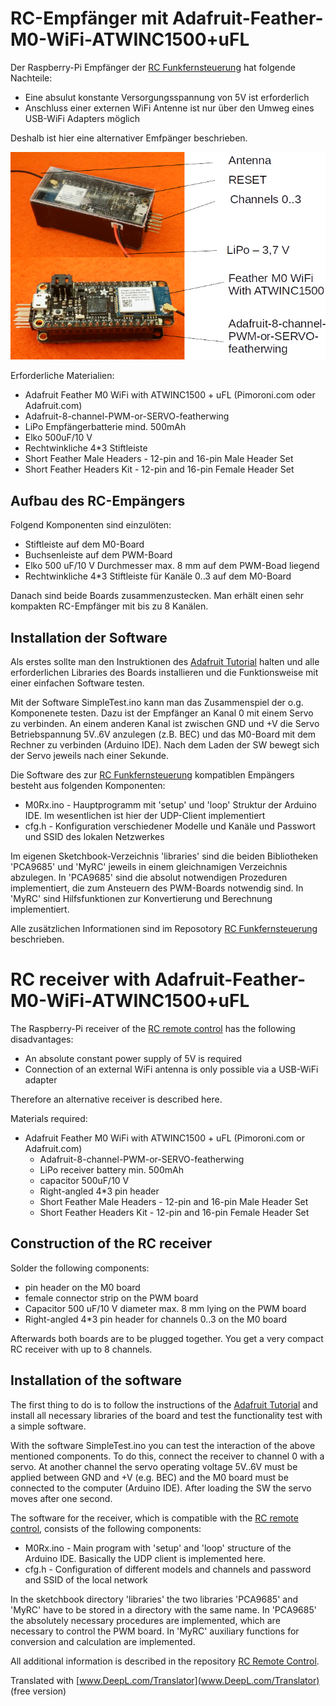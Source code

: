 # RC-Empfänger mit Adafruit-Feather-M0-WiFi-ATWINC1500+uFL

Der Raspberry-Pi Empfänger der [RC Funkfernsteuerung](https://github.com/monbera/RC-Pi) hat folgende Nachteile:

  * Eine absulut konstante Versorgungsspannung von 5V ist erforderlich
  * Anschluss einer externen WiFi Antenne ist nur über den Umweg eines USB-WiFi Adapters möglich

Deshalb ist hier eine alternativer Emfpänger beschrieben.

![Receiver](./pic/Figure1.png)

Erforderliche Materialien:

  * Adafruit Feather M0 WiFi with ATWINC1500 + uFL
    (Pimoroni.com oder Adafruit.com)
  * Adafruit-8-channel-PWM-or-SERVO-featherwing
  * LiPo Empfängerbatterie mind. 500mAh
  * Elko 500uF/10 V
  * Rechtwinkliche 4*3 Stiftleiste
  * Short Feather Male Headers - 12-pin and 16-pin Male Header Set
  * Short Feather Headers Kit - 12-pin and 16-pin Female Header Set

## Aufbau des RC-Empängers
Folgend Komponenten sind einzulöten:

  * Stiftleiste auf dem M0-Board
  * Buchsenleiste auf dem PWM-Board
  * Elko 500 uF/10 V Durchmesser max. 8 mm auf dem PWM-Boad liegend
  * Rechtwinkliche 4*3 Stiftleiste für Kanäle 0..3 auf dem M0-Board

Danach sind beide Boards zusammenzustecken. Man erhält einen sehr kompakten RC-Empfänger mit bis zu 8 Kanälen.


## Installation der Software

Als erstes sollte man den Instruktionen des [Adafruit Tutorial](https://learn.adafruit.com/adafruit-feather-m0-wifi-atwinc1500) halten und alle erforderlichen Libraries des Boards installieren und die Funktionsweise mit einer einfachen Software testen.

Mit der Software SimpleTest.ino kann man das Zusammenspiel der o.g. Komponenete testen. Dazu ist der Empfänger an Kanal 0 mit einem Servo zu verbinden. An einem anderen Kanal ist zwischen GND und +V die Servo Betriebspannung 5V..6V anzulegen (z.B. BEC) und das M0-Board mit dem Rechner zu verbinden (Arduino IDE). Nach dem Laden der SW bewegt sich der Servo jeweils nach einer Sekunde.

Die Software des zur [RC Funkfernsteuerung](https://github.com/monbera/RC-Pi) kompatiblen Empängers besteht aus folgenden Komponenten:

  * M0Rx.ino - Hauptprogramm mit 'setup' und 'loop' Struktur der Arduino IDE. Im wesentlichen ist hier der UDP-Client implementiert
  * cfg.h - Konfiguration verschiedener Modelle und Kanäle und Passwort und SSID des lokalen Netzwerkes

Im eigenen Sketchbook-Verzeichnis 'libraries' sind die beiden Bibliotheken 'PCA9685' und 'MyRC' jeweils in einem gleichnamigen Verzeichnis abzulegen. In 'PCA9685' sind die absolut notwendigen Prozeduren implementiert, die zum Ansteuern des PWM-Boards notwendig sind. In 'MyRC' sind Hilfsfunktionen zur Konvertierung und Berechnung implementiert.

Alle zusätzlichen Informationen sind im Reposotory [RC Funkfernsteuerung](https://github.com/monbera/RC-Pi) beschrieben. 


# RC receiver with Adafruit-Feather-M0-WiFi-ATWINC1500+uFL

The Raspberry-Pi receiver of the [RC remote control](https://github.com/monbera/RC-Pi) has the following disadvantages:

  * An absolute constant power supply of 5V is required
  * Connection of an external WiFi antenna is only possible via a USB-WiFi adapter

Therefore an alternative receiver is described here.

Materials required:

* Adafruit Feather M0 WiFi with ATWINC1500 + uFL
    (Pimoroni.com or Adafruit.com)
  * Adafruit-8-channel-PWM-or-SERVO-featherwing
  * LiPo receiver battery min. 500mAh
  * capacitor 500uF/10 V
  * Right-angled 4*3 pin header
  * Short Feather Male Headers - 12-pin and 16-pin Male Header Set
  * Short Feather Headers Kit - 12-pin and 16-pin Female Header Set

## Construction of the RC receiver
Solder the following components:

  * pin header on the M0 board
  * female connector strip on the PWM board
  * Capacitor 500 uF/10 V diameter max. 8 mm lying on the PWM board
  * Right-angled 4*3 pin header for channels 0..3 on the M0 board

Afterwards both boards are to be plugged together. You get a very compact RC receiver with up to 8 channels.

## Installation of the software

The first thing to do is to follow the instructions of the [Adafruit Tutorial](https://learn.adafruit.com/adafruit-feather-m0-wifi-atwinc1500) and install all necessary libraries of the board and test the functionality test with a simple software.

With the software SimpleTest.ino you can test the interaction of the above mentioned components. To do this, connect the receiver to channel 0 with a servo. At another channel the servo operating voltage 5V..6V must be applied between GND and +V (e.g. BEC) and the M0 board must be connected to the computer (Arduino IDE). After loading the SW the servo moves after one second.

The software for the receiver, which is compatible with the [RC remote control](https://github.com/monbera/RC-Pi), consists of the following components:

  * M0Rx.ino - Main program with 'setup' and 'loop' structure of the Arduino IDE. Basically the UDP client is implemented here.
  * cfg.h - Configuration of different models and channels and 
    password and SSID of the local network

In the sketchbook directory 'libraries' the two libraries 'PCA9685' and 'MyRC' have to be stored in a directory with the same name. In 'PCA9685' the absolutely necessary procedures are implemented, which are necessary to control the PWM board. In 'MyRC' auxiliary functions for conversion and calculation are implemented.

All additional information is described in the repository [RC Remote Control](https://github.com/monbera/RC-Pi). 



Translated with [www.DeepL.com/Translator](www.DeepL.com/Translator) (free version)









